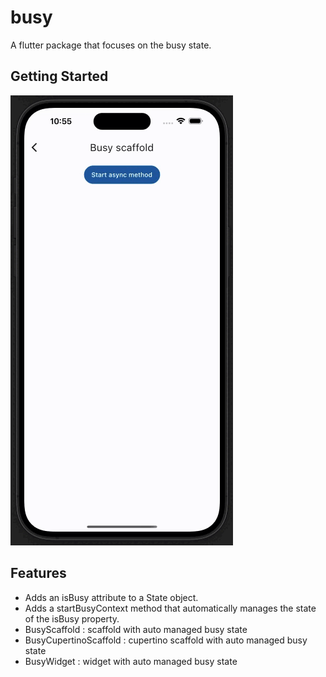 # busy

A flutter package that focuses on the busy state.

## Getting Started

![Screenshot](https://raw.githubusercontent.com/gdaguin/busy/main/doc/images/busy.gif)

## Features
* Adds an isBusy attribute to a State object.
* Adds a startBusyContext method that automatically manages the state of the isBusy property.
* BusyScaffold : scaffold with auto managed busy state
* BusyCupertinoScaffold : cupertino scaffold with auto managed busy state
* BusyWidget : widget with auto managed busy state